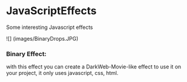 # JavaScriptEffects
Some interesting Javascript effects

![] (images/BinaryDrops.JPG)
### Binary Effect: 
with this effect you can create a DarkWeb-Movie-like effect to use it on your project, it only uses javascript, css, html.
